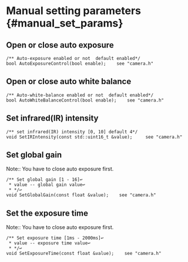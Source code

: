 # Manual setting parameters {#manual_set_params}

## Open or close auto exposure

```
/** Auto-exposure enabled or not  default enabled*/
bool AutoExposureControl(bool enable);    see "camera.h"
```

## Open or close auto white balance

```
/** Auto-white-balance enabled or not  default enabled*/
bool AutoWhiteBalanceControl(bool enable);    see "camera.h"
```

## Set infrared(IR) intensity

```
/** set infrared(IR) intensity [0, 10] default 4*/
void SetIRIntensity(const std::uint16_t &value);     see "camera.h"
```

## Set global gain

Note:: You have to close auto exposure first.

```
/** Set global gain [1 - 16]↩
 * value -- global gain value↩
 * */↩
void SetGlobalGain(const float &value);    see "camera.h"
```

## Set the exposure time

Note:: You have to close auto exposure first.

```
/** Set exposure time [1ms - 2000ms]↩
 * value -- exposure time value↩
 * */↩
void SetExposureTime(const float &value);    see "camera.h"
```

